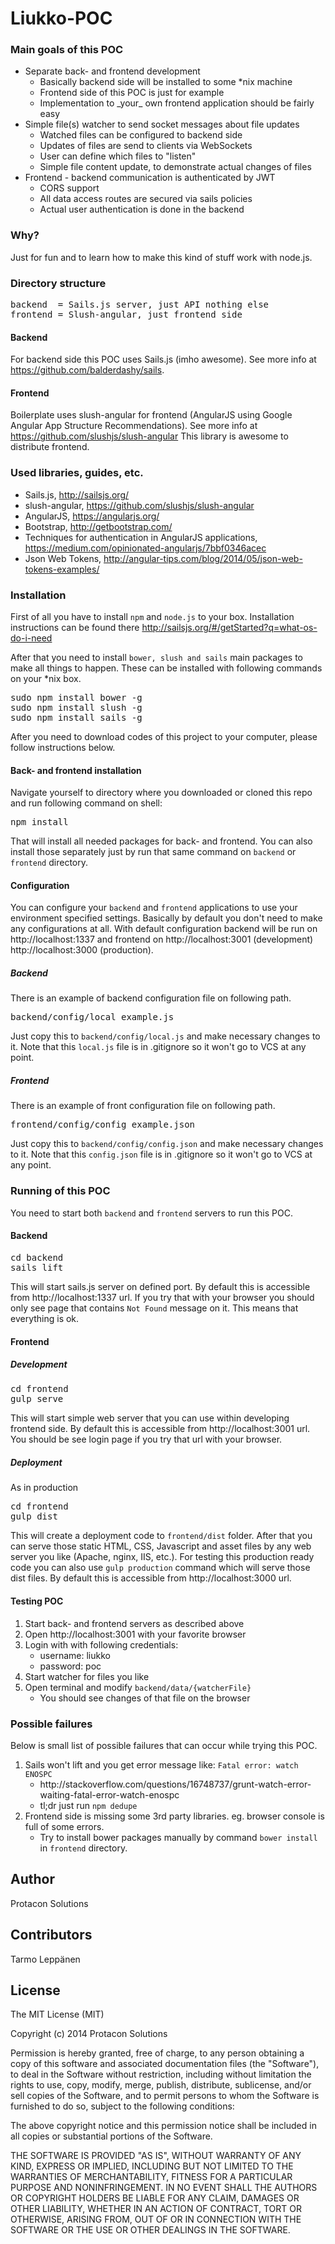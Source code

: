 # Liukko-POC

### Main goals of this POC
<ul>
    <li>Separate back- and frontend development
        <ul>
            <li>Basically backend side will be installed to some *nix machine</li>
            <li>Frontend side of this POC is just for example</li>
            <li>Implementation to _your_ own frontend application should be fairly easy</li>
        </ul>
    </li>
    <li>
        Simple file(s) watcher to send socket messages about file updates
        <ul>
            <li>Watched files can be configured to backend side</li>
            <li>Updates of files are send to clients via WebSockets</li>
            <li>User can define which files to "listen"</li>
            <li>Simple file content update, to demonstrate actual changes of files</li>
        </ul>
    </li>
    <li>
        Frontend - backend communication is authenticated by JWT
        <ul>
            <li>CORS support</li>
            <li>All data access routes are secured via sails policies</li>
            <li>Actual user authentication is done in the backend</li>
        </ul>
    </li>
</ul>

### Why?
Just for fun and to learn how to make this kind of stuff work with node.js. 

### Directory structure
<pre>
backend  = Sails.js server, just API nothing else
frontend = Slush-angular, just frontend side
</pre>

#### Backend
For backend side this POC uses Sails.js (imho awesome). See more info at https://github.com/balderdashy/sails. 

#### Frontend
Boilerplate uses slush-angular for frontend (AngularJS using Google Angular App Structure Recommendations).
See more info at https://github.com/slushjs/slush-angular This library is awesome to distribute frontend.

### Used libraries, guides, etc.
* Sails.js, http://sailsjs.org/
* slush-angular, https://github.com/slushjs/slush-angular
* AngularJS, https://angularjs.org/
* Bootstrap, http://getbootstrap.com/
* Techniques for authentication in AngularJS applications, https://medium.com/opinionated-angularjs/7bbf0346acec
* Json Web Tokens, http://angular-tips.com/blog/2014/05/json-web-tokens-examples/

### Installation
First of all you have to install <code>npm</code> and <code>node.js</code> to your box. Installation instructions can
be found there http://sailsjs.org/#/getStarted?q=what-os-do-i-need

After that you need to install <code>bower, slush and sails</code> main packages to make all things to happen. These
can be installed with following commands on your *nix box.
<pre>
sudo npm install bower -g
sudo npm install slush -g
sudo npm install sails -g
</pre>

After you need to download codes of this project to your computer, please follow instructions below.

#### Back- and frontend installation
Navigate yourself to directory where you downloaded or cloned this repo and run following command on shell:
<pre>
npm install
</pre>

That will install all needed packages for back- and frontend. You can also install those separately just by run that
same command on <code>backend</code> or <code>frontend</code> directory.

#### Configuration
You can configure your <code>backend</code> and <code>frontend</code> applications to use your environment specified 
settings. Basically by default you don't need to make any configurations at all. With default configuration backend will 
be run on http://localhost:1337 and frontend on http://localhost:3001 (development) http://localhost:3000 (production).

##### Backend
There is an example of backend configuration file on following path.

<pre>
backend/config/local_example.js
</pre>

Just copy this to <code>backend/config/local.js</code> and make necessary changes to it. Note that this 
<code>local.js</code> file is in .gitignore so it won't go to VCS at any point.

##### Frontend
There is an example of front configuration file on following path.

<pre>
frontend/config/config_example.json
</pre>

Just copy this to <code>backend/config/config.json</code> and make necessary changes to it. Note that this 
<code>config.json</code> file is in .gitignore so it won't go to VCS at any point.

### Running of this POC
You need to start both <code>backend</code> and <code>frontend</code> servers to run this POC. 

#### Backend
<pre>
cd backend
sails lift
</pre>

This will start sails.js server on defined port. By default this is accessible from http://localhost:1337 url. If you 
try that with your browser you should only see page that contains <code>Not Found</code> message on it. This means that
everything is ok.

#### Frontend

##### Development #####
<pre>
cd frontend
gulp serve
</pre>

This will start simple web server that you can use within developing frontend side. By default this is accessible from 
http://localhost:3001 url. You should be see login page if you try that url with your browser.

##### Deployment #####
As in production
<pre>
cd frontend
gulp dist
</pre>

This will create a deployment code to ```frontend/dist``` folder. After that you can serve those static HTML, CSS, 
Javascript and asset files by any web server you like (Apache, nginx, IIS, etc.). For testing this production ready code
you can also use ```gulp production``` command which will serve those dist files. By default this is accessible from
http://localhost:3000 url.

#### Testing POC
<ol>
    <li>Start back- and frontend servers as described above</li>
    <li>Open http://localhost:3001 with your favorite browser</li>
    <li>Login with with following credentials:
        <ul>
            <li>username: liukko</li>
            <li>password: poc</li>
        </ul>
    </li>
    <li>Start watcher for files you like</li>
    <li>Open terminal and modify <code>backend/data/{watcherFile}</code>
        <ul>
            <li>You should see changes of that file on the browser</li>
        </ul>
    </li>
</ol>

### Possible failures
Below is small list of possible failures that can occur while trying this POC.

<ol>
    <li>Sails won't lift and you get error message like: <code>Fatal error: watch ENOSPC</code>
        <ul>
            <li>http://stackoverflow.com/questions/16748737/grunt-watch-error-waiting-fatal-error-watch-enospc</li>
            <li>tl;dr just run <code>npm dedupe</code> 
        </ul>
    </li>
    <li>Frontend side is missing some 3rd party libraries. eg. browser console is full of some errors.
        <ul>
            <li>Try to install bower packages manually by command <code>bower install</code> in <code>frontend</code> directory.
        </ul>        
    </li>
</ol>

## Author
Protacon Solutions

## Contributors
Tarmo Leppänen

## License
The MIT License (MIT)

Copyright (c) 2014 Protacon Solutions

Permission is hereby granted, free of charge, to any person obtaining a copy
of this software and associated documentation files (the "Software"), to deal
in the Software without restriction, including without limitation the rights
to use, copy, modify, merge, publish, distribute, sublicense, and/or sell
copies of the Software, and to permit persons to whom the Software is
furnished to do so, subject to the following conditions:

The above copyright notice and this permission notice shall be included in
all copies or substantial portions of the Software.

THE SOFTWARE IS PROVIDED "AS IS", WITHOUT WARRANTY OF ANY KIND, EXPRESS OR
IMPLIED, INCLUDING BUT NOT LIMITED TO THE WARRANTIES OF MERCHANTABILITY,
FITNESS FOR A PARTICULAR PURPOSE AND NONINFRINGEMENT. IN NO EVENT SHALL THE
AUTHORS OR COPYRIGHT HOLDERS BE LIABLE FOR ANY CLAIM, DAMAGES OR OTHER
LIABILITY, WHETHER IN AN ACTION OF CONTRACT, TORT OR OTHERWISE, ARISING FROM,
OUT OF OR IN CONNECTION WITH THE SOFTWARE OR THE USE OR OTHER DEALINGS IN
THE SOFTWARE.
